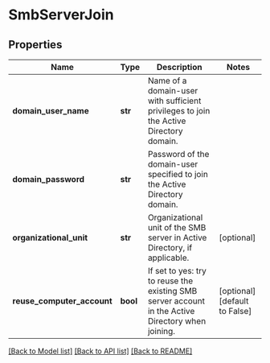 # SmbServerJoin

## Properties
Name | Type | Description | Notes
------------ | ------------- | ------------- | -------------
**domain_user_name** | **str** | Name of a domain-user with sufficient privileges to join the Active Directory domain. | 
**domain_password** | **str** | Password of the domain-user specified to join the Active Directory domain. | 
**organizational_unit** | **str** | Organizational unit of the SMB server in Active Directory, if applicable. | [optional] 
**reuse_computer_account** | **bool** | If set to yes: try to reuse the existing SMB server account in the Active Directory when joining. | [optional] [default to False]

[[Back to Model list]](../README.md#documentation-for-models) [[Back to API list]](../README.md#documentation-for-api-endpoints) [[Back to README]](../README.md)


